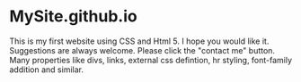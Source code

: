 # MySite.github.io
This is my first website using CSS and Html 5. I hope you would like it.
Suggestions are always welcome. Please click the "contact me" button. 
Many properties like divs, links, external css defintion, hr styling, font-family addition and similar.
